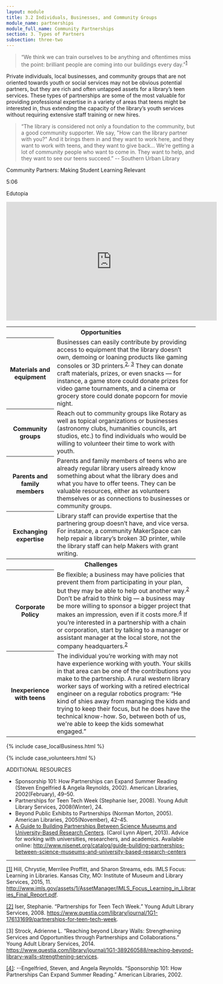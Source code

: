 ```yaml
---
layout: module
title: 3.2 Individuals, Businesses, and Community Groups
module_name: partnerships
module_full_name: Community Partnerships
section: 3. Types of Partners
subsection: three-two
---
```


>“We think we can train ourselves to be anything and oftentimes miss the point: brilliant people are coming into our buildings every day.”<sup><a href="#fn1" name="1">1</a></sup>

Private individuals, local businesses, and community groups that are not oriented towards youth or social services may not be obvious potential partners, but they are rich and often untapped assets for a library’s teen services. These types of partnerships are some of the most valuable for providing professional expertise in a variety of areas that teens might be interested in, thus extending the capacity of the library’s youth services without requiring extensive staff training or new hires. 

>“The library is considered not only a foundation to the community, but a good community supporter. We say, "How can the library partner with you?" And it brings them in and they want to work here, and they want to work with teens, and they want to give back... We're getting a lot of community people who want to come in. They want to help, and they want to see our teens succeed.” -- Southern Urban Library

<div class="case_study_box"> 

<p class="box-title">Community Partners: Making Student Learning Relevant</p> 

  <p class="videotime">5:06</p><p class="source">Edutopia</p>
<div class="video">
  <iframe width="560" height="315" src="https://www.youtube.com/embed/30oAIh5y3gE" frameborder="0" allow="autoplay; encrypted-media" allowfullscreen></iframe>
  </div>

</div>

<table class="colorful-th"> 
<tr><th colspan="2" class="th-black">Opportunities</th></tr> 
<tr><th>Materials and equipment</th><td>Businesses can easily contribute by providing access to equipment that the library doesn’t own, demoing or loaning products like gaming consoles or 3D printers.<sup><a href="#fn2" name="2">2</a>, <a href="#fn3" name="3">3</a></sup> They can donate craft materials, prizes, or even snacks — for instance, a game store could donate prizes for video game tournaments, and a cinema or grocery store could donate popcorn for movie night.</td></tr> 
<tr><th>Community groups</th><td>Reach out to community groups like Rotary as well as topical organizations or businesses (astronomy clubs, humanities councils, art studios, etc.) to find individuals who would be willing to volunteer their time to work with youth.</td></tr>
<tr><th>Parents and family members</th><td>Parents and family members of teens who are already regular library users already know something about what the library does and what you have to offer teens. They can be valuable resources, either as volunteers themselves or as connections to businesses or community groups.</td></tr>
<tr><th>Exchanging expertise</th><td>Library staff can provide expertise that the partnering group doesn’t have, and vice versa. For instance, a community MakerSpace can help repair a library’s broken 3D printer, while the library staff can help Makers with grant writing.</td></tr>
<tr><th colspan="2" class="th-black">Challenges</th></tr> 
<tr><th>Corporate Policy</th><td>Be flexible; a business may have policies that prevent them from participating in your plan, but they may be able to help out another way.<sup><a href="#fn2" name="2">2</a></sup> Don’t be afraid to think big — a business may be more willing to sponsor a bigger project that makes an impression, even if it costs more.<sup><a href="#fn4" name="4">4</a></sup> If you’re interested in a partnership with a chain or corporation, start by talking to a manager or assistant manager at the local store, not the company headquarters.<sup><a href="#fn2">2</a></sup></td></tr> 
<tr><th>Inexperience with teens</th><td>The individual you’re working with may not have experience working with youth. Your skills in that area can be one of the contributions you make to the partnership. A rural western library worker says of working with a retired electrical engineer on a regular robotics program: “He kind of shies away from managing the kids and trying to keep their focus, but he does have the technical know-how. So, between both of us, we're able to keep the kids somewhat engaged.”</td></tr>
</table>


{% include case_localBusiness.html %}

{% include case_volunteers.html %}



<div class="case_study_box"> 

<span class="box-title">ADDITIONAL RESOURCES</span> 
<ul>
  <li>Sponsorship 101: How Partnerships can Expand Summer Reading (Steven Engelfried & Angela Reynolds, 2002). American Libraries, 2002(February), 49–50.</li>

  <li>Partnerships for Teen Tech Week (Stephanie Iser, 2008). Young Adult Library Services, 2008(Winter), 24.</li>

  <li>Beyond Public Exhibits to Partnerships (Norman Morton, 2005). American Libraries, 2005(November), 42–45.</li>

  <li><a href="http://www.nisenet.org/catalog/guide-building-partnerships-between-science-museums-and-university-based-research-centers" target="_blank">A Guide to Building Partnerships Between Science Museums and University-Based Research Centers</a>. (Carol Lynn Alpert, 2013). Advice for working with universities, researchers, and academics. Available online: <a href="http://www.nisenet.org/catalog/guide-building-partnerships-between-science-museums-and-university-based-research-centers" target="_blank">http://www.nisenet.org/catalog/guide-building-partnerships-between-science-museums-and-university-based-research-centers</a></li>
</ul>
</div>

<hr/>

<a name="fn1" href="#1">[1]</a> Hill, Chrystie, Merrilee Proffitt, and Sharon Streams, eds. IMLS Focus: Learning in Libraries. Kansas City, MO: Institute of Museum and Library Services, 2015, 11. <a href="http://www.imls.gov/assets/1/AssetManager/IMLS_Focus_Learning_in_Libraries_Final_Report.pdf" target="_blank">http://www.imls.gov/assets/1/AssetManager/IMLS_Focus_Learning_in_Libraries_Final_Report.pdf</a>.

<a name="fn2" href="#2">[2]</a> Iser, Stephanie. “Partnerships for Teen Tech Week.” Young Adult Library Services, 2008. <a href="https://www.questia.com/library/journal/1G1-176131699/partnerships-for-teen-tech-week" target="_blank">https://www.questia.com/library/journal/1G1-176131699/partnerships-for-teen-tech-week</a>.

<a name="fn3">[3]</a> Strock, Adrienne L. “Reaching beyond Library Walls: Strengthening Services and Opportunities through Partnerships and Collaborations.” Young Adult Library Services, 2014. <a href="https://www.questia.com/library/journal/1G1-389260588/reaching-beyond-library-walls-strengthening-services" target="_blank">https://www.questia.com/library/journal/1G1-389260588/reaching-beyond-library-walls-strengthening-services</a>.


<a name="fn4" href="4">[4]</a>:  --Engelfried, Steven, and Angela Reynolds. “Sponsorship 101: How Partnerships Can Expand Summer Reading.” American Libraries, 2002.